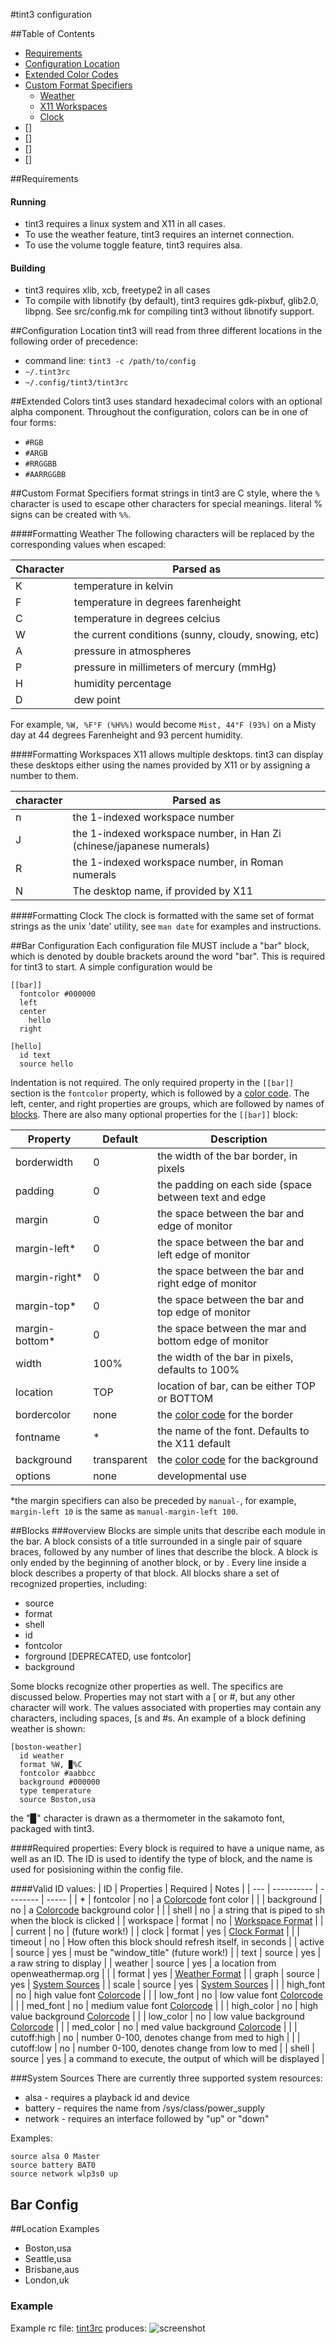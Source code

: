#tint3 configuration

##Table of Contents
 * [Requirements](#requirements)
 * [Configuration Location](#configuration-location)
 * [Extended Color Codes](#extended-color-codes)
 * [Custom Format Specifiers](#custom-format-specifiers)
   * [Weather](#formatting-weather)
   * [X11 Workspaces](#formatting-workspaces)
   * [Clock](#formatting-clock)
 * []
 * []
 * []
 * []


##Requirements
#### Running
 - tint3 requires a linux system and X11 in all cases.
 - To use the weather feature, tint3 requires an internet connection.
 - To use the volume toggle feature, tint3 requires alsa.
#### Building
 - tint3 requires xlib, xcb, freetype2 in all cases
 - To compile with libnotify (by default), tint3 requires gdk-pixbuf, glib2.0, libpng. 
   See src/config.mk for compiling tint3 without libnotify support.


##Configuration Location
tint3 will read from three different locations in the following order of precedence:

 - command line: `tint3 -c /path/to/config`
 - `~/.tint3rc`
 - `~/.config/tint3/tint3rc`


##Extended Colors
tint3 uses standard hexadecimal colors with an optional alpha component.
Throughout the configuration, colors can be in one of four forms:

 - `#RGB`
 - `#ARGB`
 - `#RRGGBB`
 - `#AARRGGBB`


##Custom Format Specifiers
format strings in tint3 are C style, where the `%` character is used to
escape other characters for special meanings. literal % signs can be created with `%%`.

####Formatting Weather
The following characters will be replaced by the corresponding values when
escaped:

| Character |                  Parsed as                   |
| --------- | -------------------------------------------- |
| K | temperature in kelvin                                |
| F | temperature in degrees farenheight                   |
| C | temperature in degrees celcius                       |
| W | the current conditions (sunny, cloudy, snowing, etc) |
| A | pressure in atmospheres                              |
| P | pressure in millimeters of mercury (mmHg)            |
| H | humidity percentage                                  |
| D | dew point                                            |

For example, `%W, %F°F (%H%%)` would become `Mist, 44°F (93%)` on a Misty day at 44 degrees
Farenheight and 93 percent humidity.

####Formatting Workspaces
X11 allows multiple desktops. tint3 can display these desktops either using the names provided by
X11 or by assigning a number to them.

| character | Parsed as |
| ---------- | ---------- |
| n | the 1-indexed workspace number | 
| J | the 1-indexed workspace number, in Han Zi (chinese/japanese numerals) |
| R | the 1-indexed workspace number, in Roman numerals |
| N | The desktop name, if provided by X11 |

####Formatting Clock
The clock is formatted with the same set of format strings as the unix 
'date' utility, see `man date` for examples and instructions. 


##Bar Configuration
Each configuration file MUST include a "bar" block, which is denoted by double
brackets around the word "bar". This is required for tint3 to start. A simple
configuration would be
````
[[bar]]
  fontcolor #000000
  left
  center
    hello
  right

[hello]
  id text
  source hello
````
Indentation is not required.
The only required property in the `[[bar]]` section is the `fontcolor`
property, which is followed by a [color code](#extended-color-codes).
The left, center, and right properties are groups, which are followed by
names of [blocks](#blocks). There are also many optional properties
for the `[[bar]]` block:

| Property       | Default |                  Description                    |
| -------------- | ------- | ----------------------------------------------- |
| borderwidth    | 0 | the width of the bar border, in pixels                |
| padding        | 0 | the padding on each side (space between text and edge |
| margin         | 0 | the space between the bar and edge of monitor         |
| margin-left*   | 0 | the space between the bar and left edge of monitor    |
| margin-right*  | 0 | the space between the bar and right edge of monitor   |
| margin-top*    | 0 | the space between the bar and top edge of monitor     |
| margin-bottom* | 0 | the space between the mar and bottom edge of monitor  |
| width          | 100% | the width of the bar in pixels, defaults to 100%   |
| location       | TOP | location of bar, can be either TOP or BOTTOM        |
| bordercolor    | none | the [color code](#extended-color-codes) for the border |
| fontname       | * | the name of the font. Defaults to the X11 default     |
| background     | transparent | the [color code](#extended-color-codes) for the background |
| options        | none | developmental use |

*the margin specifiers can also be preceded by `manual-`, for example,
`margin-left 10` is the same as `manual-margin-left 100`.



















##Blocks
###overview
Blocks are simple units that describe each module in the bar. A block consists
of a title surrounded in a single pair of square braces, followed by any number
of lines that describe the block. A block is only ended by the beginning of
another block, or by <EOF>. Every line inside a block describes a property of
that block. All blocks share a set of recognized properties, including:

- source
- format
- shell
- id
- fontcolor
- forground [DEPRECATED, use fontcolor]
- background

Some blocks recognize other properties as well. The specifics are discussed
below. Properties may not start with a [ or #, but any other character will
work. The values associated with properties may contain any characters,
including spaces, [s and #s. An example of a block defining weather is shown:
````
[boston-weather]
  id weather
  format %W, ▉%C 
  fontcolor #aabbcc
  background #000000
  type temperature
  source Boston,usa
````
the "▉" character is drawn as a thermometer in the sakamoto font, packaged with
tint3.

####Required properties:
Every block is required to have a unique name, as well as an ID. The ID is used
to identify the type of block, and the name is used for posisioning within the
config file.

####Valid ID values:
| ID | Properties | Required | Notes |
| --- | ---------- | -------- | ----- |
| * | fontcolor | no | a [Colorcode](#Colorcodes) font color |
| | background | no | a [Colorcode](#Colorcodes) background color |
| | shell | no | a string that is piped to sh when the block is clicked |
| workspace | format | no | [Workspace Format](#Formatting-Workspaces) |
| | current | no | (future work!) |
| clock | format | yes | [Clock Format](#Formatting-Clock) |
| | timeout | no | How often this block should refresh itself, in seconds |
| active | source | yes | must be "window_title" (future work!) |
| text | source | yes | a raw string to display |
| weather | source | yes | a location from openweathermap.org |
| | format | yes | [Weather Format](#Formatting-Weather) |
| graph | source | yes | [System Sources](#System-Sources) |
| scale | source | yes | [System Sources](#System-Sources) |
| | high_font | no | high value font [Colorcode](#Colorcodes) |
| | low_font | no | low value font [Colorcode](#Colorcodes) |
| | med_font | no | medium value font [Colorcode](#Colorcodes) |
| | high_color | no | high value background [Colorcode](#Colorcodes) |
| | low_color | no | low value background [Colorcode](#Colorcodes) |
| | med_color | no | med value background [Colorcode](#Colorcodes) |
| | cutoff:high | no | number 0-100, denotes change from med to high |
| | cutoff:low | no | number 0-100, denotes change from low to med |
| shell | source | yes | a command to execute, the output of which will be displayed |

###System Sources
There are currently three supported system resources:
 * alsa - requires a playback id and device
 * battery - requires the name from /sys/class/power_supply
 * network - requires an interface followed by "up" or "down"

Examples:
````
source alsa 0 Master
source battery BAT0
source network wlp3s0 up
````


## Bar Config

##Location Examples
 * Boston,usa
 * Seattle,usa
 * Brisbane,aus
 * London,uk

### Example
Example rc file:
[tint3rc](https://github.com/tmathmeyer/tint3/blob/master/tint3rc)
produces:
![screenshot](https://github.com/tmathmeyer/tint3/blob/master/screenshot.png)
